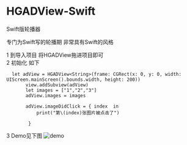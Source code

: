 # HGADView-Swift
Swift版轮播器


专门为Swift写的轮播期   非常具有Swift的风格

1 到导入项目 将HGADView拖进项目即可  
2 初始化  如下

      let adView = HGADView<String>(frame: CGRect(x: 0, y: 0, width: UIScreen.mainScreen().bounds.width, height: 200))
           view.addSubview(adView)
           let images = ["1","2","3"]
           adView.images = images
     
           adView.imageDidClick = { index  in
               print("第\(index)张图片被点击了")
            
            }


3 Demo见下图
![demo](https://github.com/aiqiuqiu/HGADView-Swift/blob/master/demo.gif)
